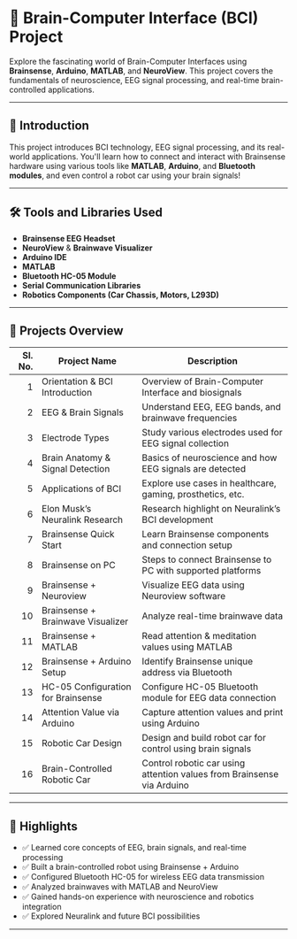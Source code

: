 # 🧠 Brain-Computer Interface (BCI) Project

Explore the fascinating world of Brain-Computer Interfaces using **Brainsense**, **Arduino**, **MATLAB**, and **NeuroView**. This project covers the fundamentals of neuroscience, EEG signal processing, and real-time brain-controlled applications.

---

## 📌 Introduction

This project introduces BCI technology, EEG signal processing, and its real-world applications. You'll learn how to connect and interact with Brainsense hardware using various tools like **MATLAB**, **Arduino**, and **Bluetooth modules**, and even control a robot car using your brain signals!

---

## 🛠️ Tools and Libraries Used

- **Brainsense EEG Headset**
- **NeuroView** & **Brainwave Visualizer**
- **Arduino IDE**
- **MATLAB**
- **Bluetooth HC-05 Module**
- **Serial Communication Libraries**
- **Robotics Components (Car Chassis, Motors, L293D)**

---

## 📁 Projects Overview

| Sl. No. | Project Name                                | Description                                                                 |
|--------:|---------------------------------------------|-----------------------------------------------------------------------------|
| 1       | Orientation & BCI Introduction              | Overview of Brain-Computer Interface and biosignals                        |
| 2       | EEG & Brain Signals                         | Understand EEG, EEG bands, and brainwave frequencies                        |
| 3       | Electrode Types                             | Study various electrodes used for EEG signal collection                     |
| 4       | Brain Anatomy & Signal Detection            | Basics of neuroscience and how EEG signals are detected                     |
| 5       | Applications of BCI                         | Explore use cases in healthcare, gaming, prosthetics, etc.                 |
| 6       | Elon Musk’s Neuralink Research              | Research highlight on Neuralink’s BCI development                          |
| 7       | Brainsense Quick Start                      | Learn Brainsense components and connection setup                           |
| 8       | Brainsense on PC                            | Steps to connect Brainsense to PC with supported platforms                 |
| 9       | Brainsense + Neuroview                     | Visualize EEG data using Neuroview software                                |
| 10      | Brainsense + Brainwave Visualizer           | Analyze real-time brainwave data                                           |
| 11      | Brainsense + MATLAB                         | Read attention & meditation values using MATLAB                            |
| 12      | Brainsense + Arduino Setup                  | Identify Brainsense unique address via Bluetooth                           |
| 13      | HC-05 Configuration for Brainsense          | Configure HC-05 Bluetooth module for EEG data connection                   |
| 14      | Attention Value via Arduino                 | Capture attention values and print using Arduino                           |
| 15      | Robotic Car Design                          | Design and build robot car for control using brain signals                 |
| 16      | Brain-Controlled Robotic Car                | Control robotic car using attention values from Brainsense via Arduino     |

---

## 🌟 Highlights

- ✅ Learned core concepts of EEG, brain signals, and real-time processing  
- ✅ Built a brain-controlled robot using Brainsense + Arduino  
- ✅ Configured Bluetooth HC-05 for wireless EEG data transmission  
- ✅ Analyzed brainwaves with MATLAB and NeuroView  
- ✅ Gained hands-on experience with neuroscience and robotics integration  
- ✅ Explored Neuralink and future BCI possibilities  

---

